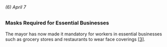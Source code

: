 ###### (6) April 7

### Masks Required for Essential Businesses

The mayor has now made it mandatory for workers in essential businesses such as grocery stores and restaurants to wear face coverings [[3]](https://www.nbclosangeles.com/news/local/a-coronavirus-timeline/2334100/).
